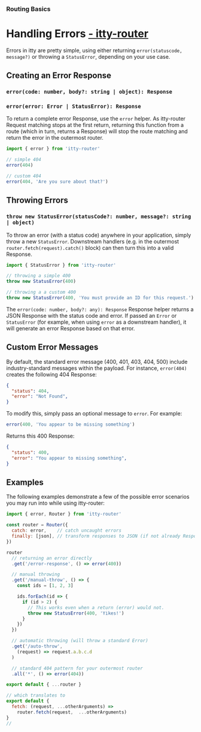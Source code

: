 ### Routing Basics
# Handling Errors <u>- itty-router</u>

Errors in itty are pretty simple, using either returning `error(statuscode, message?)` or throwing a `StatusError`, depending on your use case.

## Creating an Error Response
### `error(code: number, body?: string | object): Response`
### `error(error: Error | StatusError): Response`

To return a complete error Response, use the `error` helper.  As itty-router Request matching stops at the first return, returning this function from a route (which in turn, returns a Response) will stop the route matching and return the error in the outermost router.

```js
import { error } from 'itty-router'

// simple 404
error(404)

// custom 404
error(404, 'Are you sure about that?')
```

## Throwing Errors
### `throw new StatusError(statusCode?: number, message?: string | object)`
To throw an error (with a status code) anywhere in your application, simply throw a new `StatusError`.  Downstream handlers (e.g. in the outermost `router.fetch(request).catch()` block) can then turn this into a valid Response.

```js
import { StatusError } from 'itty-router'

// throwing a simple 400
throw new StatusError(400)

// throwing a a custom 400
throw new StatusError(400, 'You must provide an ID for this request.')
```

The `error(code: number, body?: any): Response` Response helper returns a JSON Response with the status code and error.  If passed an `Error` or `StatusError` (for example, when using `error` as a downstream handler), it will generate an error Response based on that error.

## Custom Error Messages
By default, the standard error message (400, 401, 403, 404, 500) include industry-standard messages within the payload.  For instance, `error(404)` creates the following 404 Response:

```json
{
  "status": 404,
  "error": "Not Found",
}
```

To modify this, simply pass an optional message to `error`. For example:

```js
error(400, 'You appear to be missing something')
```

Returns this 400 Response:
```json
{
  "status": 400,
  "error": "You appear to missing something",
}
```

## Examples
The following examples demonstrate a few of the possible error scenarios you may run into while using itty-router:

```js
import { error, Router } from 'itty-router'

const router = Router({
  catch: error,    // catch uncaught errors
  finally: [json], // transform responses to JSON (if not already Response)
})

router
  // returning an error directly
  .get('/error-response', () => error(400))

  // manual throwing
  .get('/manual-throw', () => {
    const ids = [1, 2, 3]

    ids.forEach(id => {
      if (id > 2) {
        // This works even when a return (error) would not.
        throw new StatusError(400, 'Yikes!')
      }
    })
  })

  // automatic throwing (will throw a standard Error)
  .get('/auto-throw',
    (request) => request.a.b.c.d
  )

  // standard 404 pattern for your outermost router
  .all('*', () => error(404))

export default { ...router }

// which translates to
export default {
  fetch: (request, ...otherArguments) =>
    router.fetch(request,  ...otherArguments)
}
// 
```
